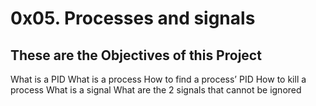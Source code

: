 # 0x05. Processes and signals

## These are the Objectives of this Project
What is a PID
What is a process
How to find a process’ PID
How to kill a process
What is a signal
What are the 2 signals that cannot be ignored
